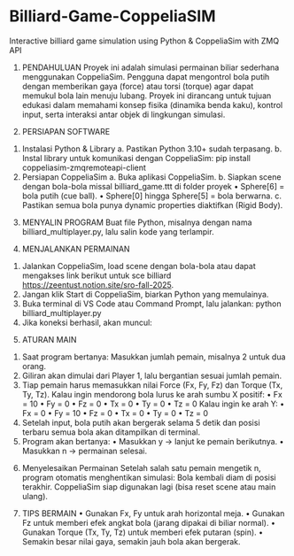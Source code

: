 # Billiard-Game-CoppeliaSIM
Interactive billiard game simulation using Python &amp; CoppeliaSim with ZMQ API

1. PENDAHULUAN 
Proyek ini adalah simulasi permainan biliar sederhana menggunakan CoppeliaSim. 
Pengguna dapat mengontrol bola putih dengan memberikan gaya (force) atau torsi (torque) 
agar dapat memukul bola lain menuju lubang. Proyek ini dirancang untuk tujuan edukasi dalam 
memahami konsep fisika (dinamika benda kaku), kontrol input, serta interaksi antar objek di 
lingkungan simulasi.

3. PERSIAPAN SOFTWARE 
1) Instalasi Python & Library 
a. Pastikan Python 3.10+ sudah terpasang. 
b. Instal library untuk komunikasi dengan CoppeliaSim: 
pip install coppeliasim-zmqremoteapi-client 
2) Persiapan CoppeliaSim 
a. Buka aplikasi CoppeliaSim. 
b. Siapkan scene dengan bola-bola missal billiard_game.ttt di folder proyek 
• Sphere[6] = bola putih (cue ball). 
• Sphere[0] hingga Sphere[5] = bola berwarna. 
c. Pastikan semua bola punya dynamic properties diaktifkan (Rigid Body). 
                                                                                                                                       
3. MENYALIN PROGRAM 
Buat file Python, misalnya dengan nama billiard_multiplayer.py, lalu salin kode yang terlampir.

4. MENJALANKAN PERMAINAN 
1) Jalankan CoppeliaSim, load scene dengan bola-bola atau dapat mengakses link 
berikut untuk sce billiard https://zeentust.notion.site/sro-fall-2025. 
2) Jangan klik Start di CoppeliaSim, biarkan Python yang memulainya. 
3) Buka terminal di VS Code atau Command Prompt, lalu jalankan: 
python billiard_multiplayer.py 
4) Jika koneksi berhasil, akan muncul: 
5. ATURAN MAIN 
1) Saat program bertanya: 
Masukkan jumlah pemain, misalnya 2 untuk dua orang. 
2) Giliran akan dimulai dari Player 1, lalu bergantian sesuai jumlah pemain. 
3) Tiap pemain harus memasukkan nilai Force (Fx, Fy, Fz) dan Torque (Tx, Ty, Tz). 
Kalau ingin mendorong bola lurus ke arah sumbu X positif: 
• Fx = 10 
• Fy = 0 
• Fz = 0 
• Tx = 0 
• Ty = 0 
• Tz = 0 
Kalau ingin ke arah Y: 
• Fx = 0 
• Fy = 10 
• Fz = 0 
• Tx = 0 
• Ty = 0 
• Tz = 0 
4) Setelah input, bola putih akan bergerak selama 5 detik dan posisi terbaru semua bola 
akan ditampilkan di terminal. 
5) Program akan bertanya: 
• Masukkan y → lanjut ke pemain berikutnya. 
• Masukkan n → permainan selesai.

6. Menyelesaikan Permainan 
Setelah salah satu pemain mengetik n, program otomatis menghentikan simulasi: 
Bola kembali diam di posisi terakhir. CoppeliaSim siap digunakan lagi (bisa reset scene atau 
main ulang).

8. TIPS BERMAIN 
• Gunakan Fx, Fy untuk arah horizontal meja. 
• Gunakan Fz untuk memberi efek angkat bola (jarang dipakai di biliar normal). 
• Gunakan Torque (Tx, Ty, Tz) untuk memberi efek putaran (spin). 
• Semakin besar nilai gaya, semakin jauh bola akan bergerak.
